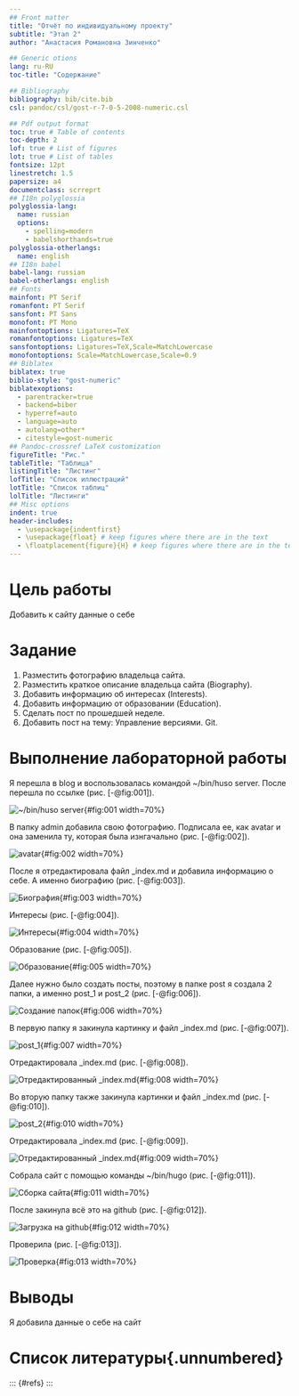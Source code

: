 ```yaml
---
## Front matter
title: "Отчёт по индивидуальному проекту"
subtitle: "Этап 2"
author: "Анастасия Романовна Зинченко"

## Generic otions
lang: ru-RU
toc-title: "Содержание"

## Bibliography
bibliography: bib/cite.bib
csl: pandoc/csl/gost-r-7-0-5-2008-numeric.csl

## Pdf output format
toc: true # Table of contents
toc-depth: 2
lof: true # List of figures
lot: true # List of tables
fontsize: 12pt
linestretch: 1.5
papersize: a4
documentclass: scrreprt
## I18n polyglossia
polyglossia-lang:
  name: russian
  options:
	- spelling=modern
	- babelshorthands=true
polyglossia-otherlangs:
  name: english
## I18n babel
babel-lang: russian
babel-otherlangs: english
## Fonts
mainfont: PT Serif
romanfont: PT Serif
sansfont: PT Sans
monofont: PT Mono
mainfontoptions: Ligatures=TeX
romanfontoptions: Ligatures=TeX
sansfontoptions: Ligatures=TeX,Scale=MatchLowercase
monofontoptions: Scale=MatchLowercase,Scale=0.9
## Biblatex
biblatex: true
biblio-style: "gost-numeric"
biblatexoptions:
  - parentracker=true
  - backend=biber
  - hyperref=auto
  - language=auto
  - autolang=other*
  - citestyle=gost-numeric
## Pandoc-crossref LaTeX customization
figureTitle: "Рис."
tableTitle: "Таблица"
listingTitle: "Листинг"
lofTitle: "Список иллюстраций"
lotTitle: "Список таблиц"
lolTitle: "Листинги"
## Misc options
indent: true
header-includes:
  - \usepackage{indentfirst}
  - \usepackage{float} # keep figures where there are in the text
  - \floatplacement{figure}{H} # keep figures where there are in the text
---
```


# Цель работы

Добавить к сайту данные о себе

# Задание

1. Разместить фотографию владельца сайта.
2. Разместить краткое описание владельца сайта (Biography).
3. Добавить информацию об интересах (Interests).
4. Добавить информацию от образовании (Education).
5. Сделать пост по прошедшей неделе.
6. Добавить пост на тему: Управление версиями. Git.
 
# Выполнение лабораторной работы

Я перешла в blog и воспользовалась командой ~/bin/huso server. После перешла по ссылке (рис. [-@fig:001]).

![~/bin/huso server](image/001.png){#fig:001 width=70%}

В папку admin добавила свою фотографию. Подписала ее, как avatar и она заменила ту, которая была изнгачально (рис. [-@fig:002]).

![avatar](image/002.png){#fig:002 width=70%}

После я отредактировала файл _index.md и добавила информацию о себе. А именно биографию (рис. [-@fig:003]).

![Биография](image/003.png){#fig:003 width=70%}

Интересы (рис. [-@fig:004]).

![Интересы](image/004.png){#fig:004 width=70%}

Образование (рис. [-@fig:005]).

![Образование](image/005.png){#fig:005 width=70%}

Далее нужно было создать посты, поэтому в папке post я создала 2 папки, а именно post_1 и post_2 (рис. [-@fig:006]).

![Создание папок](image/006.png){#fig:006 width=70%}

В первую папку я закинула картинку и файл _index.md (рис. [-@fig:007]).

![post_1](image/007.png){#fig:007 width=70%}

Отредактировала _index.md (рис. [-@fig:008]).

![Отредактированный _index.md](image/008.png){#fig:008 width=70%}

Во вторую папку также закинула картинки и файл _index.md (рис. [-@fig:010]).

![post_2](image/010.png){#fig:010 width=70%}

Отредактировала _index.md (рис. [-@fig:009]).

![Отредактированный _index.md](image/009.png){#fig:009 width=70%}

Собрала сайт с помощью команды ~/bin/hugo (рис. [-@fig:011]).

![Сборка сайта](image/011.png){#fig:011 width=70%}

После закинула всё это на github (рис. [-@fig:012]).

![Загрузка на github](image/012.png){#fig:012 width=70%}

Проверила (рис. [-@fig:013]).

![Проверка](image/013.png){#fig:013 width=70%}

# Выводы

Я добавила данные о себе на сайт

# Список литературы{.unnumbered}

::: {#refs}
:::
